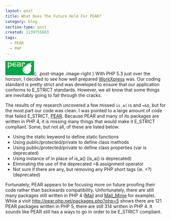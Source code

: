 ```yaml
---
layout: post
title: What Does The Future Hold For PEAR?
category: blog
section-type: post
created: 1239755683
tags:
  - PEAR
  - PHP
---
```

![PEAR](/img/blog/2009/04/pearlogo.png){: .post-image .image-right } With
PHP 5.3 just over the horizon, I decided to see how well prepared
[WorkXpress](http://www.workxpress.com) was. Our coding standard is pretty
strict and was developed to ensure that our application conforms to E_STRICT
standards. However, we all know that some things are inevitably going to fall
through the cracks.

<!--more-->

The results of my research uncovered a few missed `is_a()`s and `=&`s, but
for the most part our code was clean. I was pointed to a large amount of code
that failed E_STRICT, [PEAR](http://pear.php.net). Because PEAR and many of its packages are written in PHP 4, it is missing many things that would make it E_STRICT compliant. Some, but not all, of these are listed below:

* Using the static keyword to define static functions
* Using public/protected/private to define class methods
* Using public/protected/private to define class properties (var is deprecated)
* Using instance of in place of is_a() (is_a() is deprecated)
* Eliminating the use of the deprecated =&amp; assignment operator
* Not sure if there are any, but removing any PHP short tags (ie. <?) (deprecated)

Fortunately, PEAR appears to be focusing more on future proofing their code
rather than backwards compatibility. Unfortunately, there are still many
packages still written in PHP 4 ([Mail](http://pear.php.net/package/Mail) and
[Mail_Mime](http://pear.php.net/package/Mail_Mime) for example). While a visit
<http://pear.php.net/packages.php?php=5> shows there are 121 PEAR packages
written in PHP 5, there are still 314 written in PHP 4. It sounds like PEAR
still has a ways to go in order to be E_STRICT compliant.
